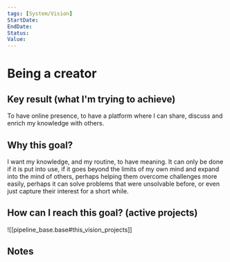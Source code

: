 ```yaml
---
tags: [System/Vision]
StartDate: 
EndDate: 
Status:
Value:
---
```

# Being a creator

## Key result (what I'm trying to achieve)
To have online presence, to have a platform where I can share, discuss and enrich my knowledge with others. 

## Why this goal?
I want my knowledge, and my routine, to have meaning. It can only be done if it is put into use, if it goes beyond the limits of my own mind and expand into the mind of others, perhaps helping them overcome challenges more easily, perhaps it can solve problems that were unsolvable before, or even just capture their interest for a short while. 

## How can I reach this goal? (active projects)

![[pipeline_base.base#this_vision_projects]]


## Notes